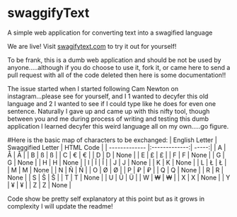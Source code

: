 # swaggifyText
A simple web application for converting text into a swagified language 

We are live! 
Visit [swagifytext.com](swagifytext.com) to try it out for yourself!

To be frank, this is a dumb web application and should be not be used by anyone.....although if you do choose to use it, fork it, or came here to send a pull request with all of the code deleted then here is some documentation!!

The issue started when I started following Cam Newton on instagram...please see for yourself, and I 1 wanted to decyfer this old language and 2 I wanted to see if I could type like he does for even one sentence. Naturally I gave up and came up with this nifty tool, though between you and me during process of writing and testing this dumb application I learned decyfer this weird language all on my own.....go figure.

#Here is the basic map of characters to be exchanged:
| English Letter       | Swaggified Letter   | HTML Code  |
| ------------- |:-------------:| -----:|
| A | Å | &Aring; |
| B | ß | &szlig; |
| C | € | &#x20ac; |
| D | D | None |
| E | £ | &#x00a3; |
| F | F | None |
| G | G | None |
| H | H | None |
| I | Ĭ | &#x012c; |
| J | J | None |
| K | K | None |
| L | Ł | &#x0141; |
| M | M | None |
| N | Ñ | &Ntilde; |
| O | Ø | &Oslash; |
| P | ₽ | &#x20bd; |
| Q | Q | None |
| R | R | None |
| S | Š | &#x0160; |
| T | T | None |
| U | Ü | &#xDC; |
| W | ₩ | &#x20a9; |
| X | X | None |
| Y | ¥ | &#x00a5; |
| Z | Z | None |


Code show be pretty self explanatory at this point but as it grows in complexity I will update the readme!
